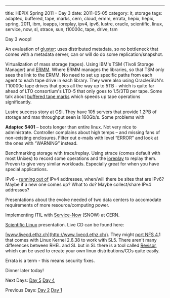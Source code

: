 ---
title: HEPIX Spring 2011 – Day 3
date: 2011-05-05
category: it, storage
tags: adaptec, buffered, tape, marks, cern, cloud, ermm, errata, hepix, hepix, spring, 2011, ibm, ioapps, ioreplay, ipv4, ipv6, lustre, oracle, scientific, linux, service, now, sl, strace, sun, t10000c, tape, drive, tsm

Day 3 woop!

An evaluation of [gluster](http://www.gluster.org/ "gluster.org"): uses distributed metadata, so no bottleneck that comes with a metadata server, can or will do do some replication/snapshot.

Virtualization of mass storage (tapes). Using IBM's TSM (Tivoli Storage Manager) and [ERMM](http://www-935.ibm.com/services/de/igs/pdf/br-stor-enterprise-remove-mm-en.pdf "links to pdf on ibm.com"). Where ERMM manages the libraries, so that TSM only sees the link to the ERMM. No need to set up specific paths from each agent to each tape drive in each library. They were also using Oracle/SUN's T10000c tape drives that goes all the way up to 5TB - which is quite far ahead of LTO consortium's LTO-5 that only goes to 1.5/3TB per tape. Some talk about [buffered tape marks](http://publib.boulder.ibm.com/infocenter/zos/v1r10/index.jsp?topic=/com.ibm.zos.r10.idad500/buftms.htm "on boulder.ibm.com") which speeds up tape operations significantly.

Lustre success story at GSI. They have 105 servers that provide 1.2PB of storage and max throughput seen is 160Gb/s. Some problems with

**Adaptec 5401** – boots longer than entire linux. Not very nice to administrate. Controller complains about high temps – and missing fans of non-existing enclosures. Filter out e-mails with level “ERROR” and look at the ones with “WARNING” instead.

Benchmarking storage with trace/replay. Using strace (comes default with most Unixes) to record some operations and the [ioreplay](http://code.google.com/p/ioapps "ioapps on google code") to replay them. Proven to give very similar workloads. Especially great for when you have special applications.

IPv6 - [running out of](http://www.potaroo.net/tools/ipv4/ "clear") IPv4 addresses, when/will there be sites that are IPv6? Maybe if a new one comes up? What to do? Maybe collect/share IPv4 addresses?

Presentations about the evolve needed of two data centers to accomodate requirements of more resource/computing power.

Implementing ITIL with [Service-Now](http://www.service-now.com/ "service-now") (SNOW) at CERN.

[Scientific Linux](http://www.scientificlinux.org/ ".org") presentation. Live CD can be found here:

[www.livecd.ethz.ch](http://www.livecd.ethz.ch/). They might [port NFS 4.](http://pnfs.com/ "pnfs.com")1 that comes with Linux Kernel 2.6.38 to work with SL5. There aren't many differences between RHEL and SL but in SL there is a tool called [Revisor](https://www.scientificlinux.org/distributions/6x/build/sites "howto"), which can be used to create your own linux distributions/CDs quite easily.

Errata is a term - this means security fixes.

Dinner later today!

Next Days: [Day 5](https://www.guldmyr.com/hepix-spring-2011-%e2%80%93-day-5/ "day5") [Day 4](https://www.guldmyr.com/hepix-spring-2011-day-4/ "day4")

Previous Days: [Day 2](https://www.guldmyr.com/hepix-spring-2011-%e2%80%93-day-2/ "day2") [Day 1](https://www.guldmyr.com/hepix-spring-2011-day-1/ "day1")
